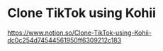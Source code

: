 # Clone TikTok using Kohii

https://www.notion.so/Clone-TikTok-using-Kohii-dc0c254d74544561950ff6309212c183
